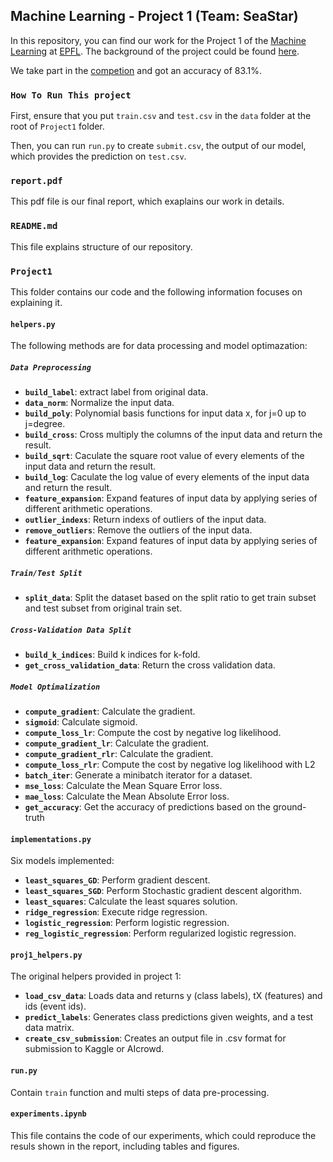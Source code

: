 ## Machine Learning - Project 1 (Team: SeaStar)

In this repository, you can find our work for the Project 1 of the [Machine Learning](https://github.com/epfml/ML_course) at [EPFL](http://epfl.ch). The background of the project could be found [here](https://higgsml.lal.in2p3.fr/files/2014/04/documentation_v1.8.pdf).

We take part in the [competion](https://www.aicrowd.com/challenges/epfl-machine-learning-higgs/leaderboards) and got an accuracy of 83.1%.

### `How To Run This project`
First, ensure that you put `train.csv` and `test.csv` in the `data` folder at the root of `Project1` folder.

Then, you can run `run.py` to create `submit.csv`, the output of our model, which provides the prediction on `test.csv`.

### `report.pdf`
This pdf file is our final report, which exaplains our work in details.

### `README.md`
This file explains structure of our repository.

### `Project1`
This folder contains our code and the following information focuses on explaining it.
#### `helpers.py`
The following methods are for data processing and model optimazation:
##### `Data Preprocessing`
- **`build_label`**: extract label from original data.
- **`data_norm`**: Normalize the input data.
- **`build_poly`**: Polynomial basis functions for input data x, for j=0 up to j=degree.
- **`build_cross`**: Cross multiply the columns of the input data and return the result.
- **`build_sqrt`**: Caculate the square root value of every elements of the input data and return the result.
- **`build_log`**: Caculate the log value of every elements of the input data and return the result.
- **`feature_expansion`**: Expand features of input data by applying series of different arithmetic operations. 
- **`outlier_indexs`**: Return indexs of outliers of the input data.
- **`remove_outliers`**: Remove the outliers of the input data.
- **`feature_expansion`**: Expand features of input data by applying series of different arithmetic operations. 
##### `Train/Test Split`
- **`split_data`**: Split the dataset based on the split ratio to get train subset and test subset from original train set.
##### `Cross-Validation Data Split`
- **`build_k_indices`**: Build k indices for k-fold.
- **`get_cross_validation_data`**: Return the cross validation data.
##### `Model Optimalization`
- **`compute_gradient`**: Calculate the gradient.
- **`sigmoid`**: Calculate sigmoid.
- **`compute_loss_lr`**: Compute the cost by negative log likelihood.
- **`compute_gradient_lr`**: Calculate the gradient.
- **`compute_gradient_rlr`**: Calculate the gradient.
- **`compute_loss_rlr`**: Compute the cost by negative log likelihood with L2
- **`batch_iter`**: Generate a minibatch iterator for a dataset.
- **`mse_loss`**: Calculate the Mean Square Error loss.
- **`mae_loss`**: Calculate the Mean Absolute Error loss.
- **`get_accuracy`**: Get the accuracy of predictions based on the ground-truth

#### `implementations.py`
Six models implemented:
- **`least_squares_GD`**: Perform gradient descent.
- **`least_squares_SGD`**: Perform Stochastic gradient descent algorithm.
- **`least_squares`**: Calculate the least squares solution.
- **`ridge_regression`**: Execute ridge regression.
- **`logistic_regression`**: Perform logistic regression.
- **`reg_logistic_regression`**: Perform regularized logistic regression.

#### `proj1_helpers.py`
The original helpers provided in project 1:
- **`load_csv_data`**: Loads data and returns y (class labels), tX (features) and ids (event ids).
- **`predict_labels`**: Generates class predictions given weights, and a test data matrix.
- **`create_csv_submission`**: Creates an output file in .csv format for submission to Kaggle or AIcrowd.

#### `run.py`
Contain `train` function and multi steps of data pre-processing.

#### `experiments.ipynb`
This file contains the code of our experiments, which could reproduce the resuls shown in the report, including tables and figures. 

